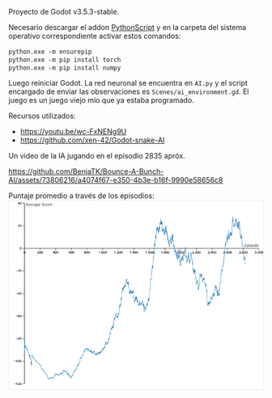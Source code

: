 Proyecto de Godot v3.5.3-stable.

Necesario descargar el addon [PythonScript](https://godotengine.org/asset-library/asset/179) y en la carpeta del sistema operativo correspondiente activar estos comandos:

```
python.exe -m ensurepip
python.exe -m pip install torch
python.exe -m pip install numpy
```

Luego reiniciar Godot. La red neuronal se encuentra en `AI.py` y el script encargado de enviar las observaciones es `Scenes/ai_environment.gd`. El juego es un juego viejo mío que ya estaba programado.

Recursos utilizados: 
- https://youtu.be/wc-FxNENg9U 
- https://github.com/xen-42/Godot-snake-AI

Un video de la IA jugando en el episodio 2835 apróx.

https://github.com/BenjaTK/Bounce-A-Bunch-AI/assets/73806216/a4074f67-e350-4b3e-b16f-9990e58656c8

Puntaje promedio a través de los episodios:
![alt text](puntaje_promedio.png)

